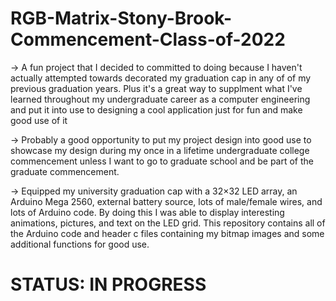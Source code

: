 # RGB-Matrix-Stony-Brook-Commencement-Class-of-2022

-> A fun project that I decided to committed to doing because I haven't actually attempted towards decorated my graduation cap 
in any of of my previous graduation years. Plus it's a great way to supplment what I've learned throughout my undergraduate 
career as a computer engineering and put it into use to designing a cool application just for fun and make good use
of it

-> Probably a good opportunity to put my project design into good use to showcase my design during my once in
a lifetime undergraduate college commencement unless I want to go to graduate school and be part of the graduate commencement.

-> Equipped my university graduation cap with a 32×32 LED array, an Arduino Mega 2560, external battery source, lots of male/female wires, 
and lots of Arduino code. By doing this I was able to display interesting animations, pictures, and text on the LED grid. This 
repository contains all of the Arduino code and header c files containing my bitmap images and some additional functions for good use.


# STATUS: IN PROGRESS
